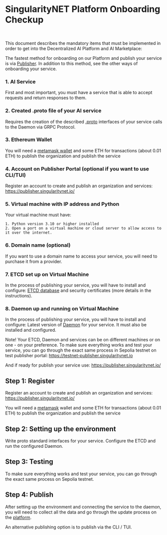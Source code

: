 # SingularityNET Platform Onboarding Checkup

</br>
<ImageViewer src="/assets/images/products/AIMarketplace/Marketplace/ReadyToOnboardingCheckUp.webp" alt="Checkup"/>

This document describes the mandatory items that must be implemented in order to get into the Decentralized AI Platform and AI Marketplace:

The fastest method for onboarding on our Platform and publish your service is via [Publisher](/docs/products/DecentralizedAIPlatform/DevelopersTutorials/ServiceOnboardingViaPublisher/). In addition to this method, see the other ways of onboarding your service.

### 1. AI Service

First and most important, you must have a service that is able to accept requests and return responses to them.

### 2. Created .proto file of your AI service

Requires the creation of the described [.proto](https://protobuf.dev/) interfaces of your service calls to the Daemon via GRPC Protocol.

### 3. Ethereum Wallet

You will need a [metamask wallet](https://metamask.io/) and some ETH for transactions (about 0.01 ETH) to publish the organization and publish the service

### 4. Account on Publisher Portal (optional if you want to use CLI/TUI)

Register an account to create and publish an organization and services: https://publisher.singularitynet.io/

### 5. Virtual machine with IP address and Python

Your virtual machine must have:

    1. Python version 3.10 or higher installed
    2. Open a port on a virtual machine or cloud server to allow access to it over the internet.

### 6. Domain name (optional)

If you want to use a domain name to access your service, you will need to purchase it from a provider.

### 7. ETCD set up on Virtual Machine

In the process of publishing your service, you will have to install and configure:
[ETCD database](https://etcd.io/) and security certificates (more details in the instructions).

### 8. Daemon up and running on Virtual Machine

In the process of publishing your service, you will have to install and configure:
Latest version of [Daemon](https://github.com/singnet/snet-daemon) for your service. It must also be installed and configured.

Note! Your ETCD, Daemon and services can be on different machines or on one - on your preference.
To make sure everything works and test your service, you can go through the exact same process in Sepolia testnet on test publisher portal: https://testnet-publisher.singularitynet.io

And if ready for publish your service use: https://publisher.singularitynet.io/





## Step 1: Register

Register an account to create and publish an organization and services: https://publisher.singularitynet.io/

You will need a [metamask](https://metamask.io/) wallet and some ETH for transactions (about 0.01 ETH) to publish the organization and publish the service 

## Step 2: Setting up the environment

Write proto standard interfaces for your service. Configure the ETCD and run the configured Daemon.

## Step 3: Testing


To make sure everything works and test your service, you can go through the exact same process on Sepolia testnet.


## Step 4: Publish

After setting up the environment and connecting the service to the daemon, you will need to collect all the data and go through the update process on the [platform](https://publisher.singularitynet.io/).

An alternative publishing option is to publish via the CLI / TUI.

